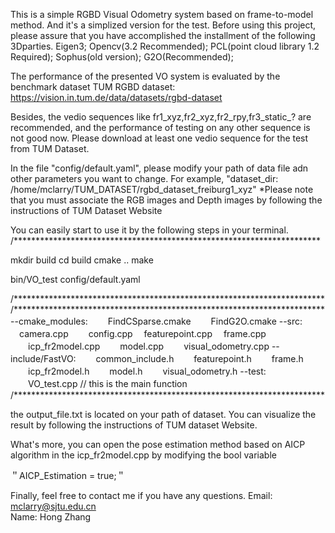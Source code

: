 

This is a simple RGBD Visual Odometry system based on frame-to-model method. And it's a simplized version for the test. Before using this project, please assure that you have accomplished the installment of the following 3Dparties.
  Eigen3; 
  Opencv(3.2 Recommended);
  PCL(point cloud library 1.2 Required);
  Sophus(old version);
  G2O(Recommended);

The performance of the presented VO system is evaluated by the benchmark dataset 
TUM RGBD dataset: https://vision.in.tum.de/data/datasets/rgbd-dataset 

Besides, the vedio sequences like 
fr1_xyz,fr2_xyz,fr2_rpy,fr3_static_? are recommended, and the performance of testing on any other sequence is not good now. Please download at least one vedio sequence for the test from TUM Dataset.

In the file "config/default.yaml", please modify your path of data file adn other parameters you want to change. For example, "dataset_dir: /home/mclarry/TUM_DATASET/rgbd_dataset_freiburg1_xyz" *Please note that you must associate the RGB images and Depth images by following the instructions of TUM Dataset Website

You can easily start to use it by the following steps in your terminal. /********************************************************************** 

mkdir build 
cd build 
cmake .. 
make

bin/VO_test config/default.yaml

/*********************************************************************** 
/*********************************************************************** 
--cmake_modules:
　　FindCSparse.cmake 
　　FindG2O.cmake 
--src:
 　camera.cpp 
　　config.cpp
 　featurepoint.cpp
 　frame.cpp 
　　icp_fr2model.cpp 
　　model.cpp 
　　visual_odometry.cpp 
--include/FastVO: 
　　common_include.h
　　featurepoint.h 
　　frame.h 
　　icp_fr2model.h 
　　model.h 
　　visual_odometry.h 
--test: 
　　VO_test.cpp                               // this is the main function 
  /***********************************************************************

the output_file.txt is located on your path of dataset. You can visualize the result by following the instructions of TUM dataset Website.

What's more, you can open the pose estimation method based on AICP algorithm in the icp_fr2model.cpp by modifying the bool variable 

＂AICP_Estimation = true;＂

Finally, feel free to contact me if you have any questions.
Email: mclarry@sjtu.edu.cn	
Name: Hong Zhang
